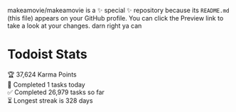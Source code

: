 makeamovie/makeamovie is a ✨ special ✨ repository because its `README.md` (this file) appears on your GitHub profile.
You can click the Preview link to take a look at your changes. darn right ya can

# Todoist Stats

<!-- TODO-IST:START -->
🏆  37,624 Karma Points           
🌸  Completed 1 tasks today           
✅  Completed 26,979 tasks so far           
⏳  Longest streak is 328 days
<!-- TODO-IST:END -->